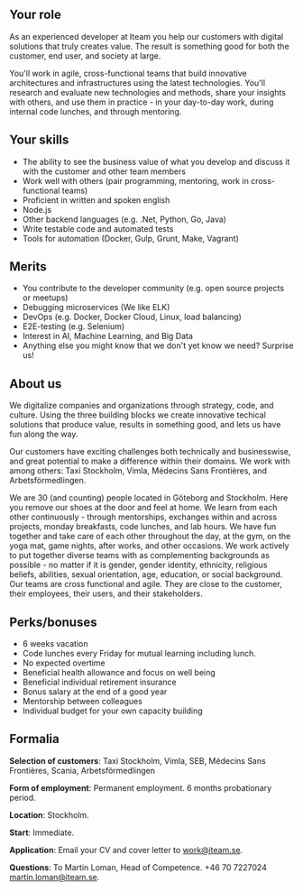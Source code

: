 ## Your role
As an experienced developer at Iteam you help our customers with digital solutions that truly creates value. The result is something good for both the customer, end user, and society at large.

You'll work in agile, cross-functional teams that build innovative architectures and infrastructures using the latest technologies. You'll research and evaluate new technologies and methods, share your insights with others, and use them in practice - in your day-to-day work, during internal code lunches, and through mentoring.


## Your skills
* The ability to see the business value of what you develop and discuss it with the customer and other team members
* Work well with others (pair programming, mentoring, work in cross-functional teams)
* Proficient in written and spoken english
* Node.js
* Other backend languages (e.g. .Net, Python, Go, Java)
* Write testable code and automated tests
* Tools for automation (Docker, Gulp, Grunt, Make, Vagrant)

## Merits
* You contribute to the developer community (e.g. open source projects or meetups)
* Debugging microservices (We like ELK)
* DevOps (e.g. Docker, Docker Cloud, Linux, load balancing)
* E2E-testing (e.g. Selenium)
* Interest in AI, Machine Learning, and Big Data
* Anything else you might know that we don't yet know we need? Surprise us!


## About us
We digitalize companies and organizations through strategy, code, and culture. Using the three building blocks we create innovative techical solutions that produce value, results in something good, and lets us have fun along the way.

Our customers have exciting challenges both technically and businesswise, and great potential to make a difference within their domains. We work with among others: Taxi Stockholm, Vimla, Médecins Sans Frontières, and Arbetsförmedlingen.

We are 30 (and counting) people located in Göteborg and Stockholm. Here you remove our shoes at the door and feel at home. We learn from each other continuously - through mentorships, exchanges within and across projects, monday breakfasts, code lunches, and lab hours. We have fun together and take care of each other throughout the day, at the gym, on the yoga mat, game nights, after works, and other occasions. We work actively to put together diverse teams with as complementing backgrounds as possible - no matter if it is gender, gender identity, ethnicity, religious beliefs, abilities, sexual orientation, age, education, or social background. Our teams are cross functional and agile. They are close to the customer, their employees, their users, and their stakeholders.


## Perks/bonuses
* 6 weeks vacation
* Code lunches every Friday for mutual learning including lunch.
* No expected overtime
* Beneficial health allowance and focus on well being
* Beneficial individual retirement insurance
* Bonus salary at the end of a good year
* Mentorship between colleagues
* Individual budget for your own capacity building


## Formalia

**Selection of customers**: Taxi Stockholm, Vimla, SEB, Médecins Sans Frontières, Scania, Arbetsförmedlingen

**Form of employment**: Permanent employment. 6 months probationary period.

**Location**: Stockholm.

**Start**: Immediate.

**Application**: Email your CV and cover letter to [work@iteam.se](mailto:work@iteam.se).

**Questions**: To Martin Loman, Head of Competence. +46 70 7227024 [martin.loman@iteam.se](mailto:martin.loman@iteam.se).
